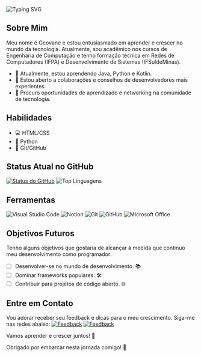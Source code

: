 ![Typing SVG](https://readme-typing-svg.herokuapp.com?font=Belanosima&weight=400&size=40&duration=4700&pause=1000&color=849EFF&background=140A2200&center=true&vCenter=true&width=1000&lines=%E2%9C%A8Welcome+to+my+GitHub%E2%9C%A8;)

## Sobre Mim

Meu nome é Geovane e estou entusiasmado em aprender e crescer no mundo da tecnologia. Atualmente, sou acadêmico nos cursos de Engenharia de Computação e tenho formação técnica em Redes de Computadores (IFPA) e Desenvolvimento de Sistemas (IFSuldeMinas).

- 🌱 Atualmente, estou aprendendo Java, Python e Kotlin.
- 👯 Estou aberto a colaborações e conselhos de desenvolvedores mais experientes.
- 🤝 Procuro oportunidades de aprendizado e networking na comunidade de tecnologia.

## Habilidades

- 💻 HTML/CSS
- 🐍 Python
- 📜 Git/GitHub

## Status Atual no GitHub

[![Status do GitHub](https://github-readme-stats.vercel.app/api?username=Geovane-lima&show_icons=true&count_private=true)](https://github.com/Geovane-lima) ![Top Linguagens](https://github-readme-stats.vercel.app/api/top-langs/?username=Geovane-lima&layout=compact)

## Ferramentas

![Visual Studio Code](https://img.shields.io/badge/Visual%20Studio%20Code-0078d7.svg?style=for-the-badge&logo=visual-studio-code&logoColor=white)
![Notion](https://img.shields.io/badge/Notion-%23000000.svg?style=for-the-badge&logo=notion&logoColor=white)
![Git](https://img.shields.io/badge/Git-%23F05033.svg?style=for-the-badge&logo=git&logoColor=white)
![GitHub](https://img.shields.io/badge/GitHub-%23121011.svg?style=for-the-badge&logo=github&logoColor=white)
![Microsoft Office](https://img.shields.io/badge/Microsoft%20Office-D83B01?style=for-the-badge&logo=microsoft-office&logoColor=white)

## Objetivos Futuros

Tenho alguns objetivos que gostaria de alcançar à medida que continuo meu desenvolvimento como programador:

- [ ] Desenvolver-se no mundo de desenvolvimento. 📚
- [ ] Dominar frameworks populares. 🛠️
- [ ] Contribuir para projetos de código aberto. 🌐

## Entre em Contato

Vou adorar receber seu feedback e dicas para o meu crescimento. Siga-me nas redes abaixo: [![Feedback](https://img.shields.io/badge/LinkedIn-%230077B5?style=for-the-badge&logo=linkedin)](https://www.linkedin.com/in/geovane-de-lima-duarte/) [![Feedback](https://img.shields.io/badge/Instagram-%23E4405F?style=for-the-badge&logo=instagram)](https://www.instagram.com/geo.liima_/)

Vamos aprender e crescer juntos! 🚀

Obrigado por embarcar nesta jornada comigo! 🌟
